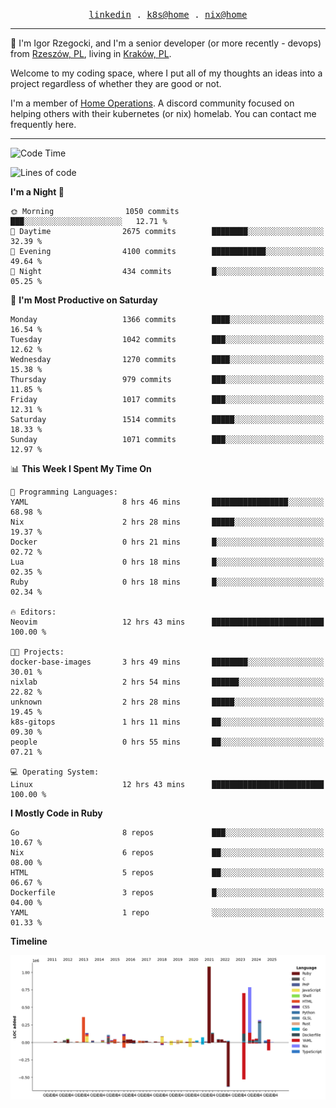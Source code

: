 <p align="center">
  <samp>
    <a href="https://www.linkedin.com/in/ajgon">linkedin</a> .
    <a href="https://github.com/deedee-ops/k8s-gitops">k8s@home</a> .
    <a href="https://github.com/deedee-ops/nixlab">nix@home</a>
  </samp>
</p>

----------------------------------------------------------------

:wave: I'm Igor Rzegocki, and I'm a senior developer (or more recently - devops) from [Rzeszów, PL](https://en.wikipedia.org/wiki/Rzesz%C3%B3w), living in [Kraków, PL](https://en.wikipedia.org/wiki/Krak%C3%B3w).

Welcome to my coding space, where I put all of my thoughts an ideas into a project regardless of whether they are good or not.

I'm a member of [Home Operations](https://discord.gg/home-operations). A discord community focused on helping others with their kubernetes (or nix) homelab. You can contact me frequently here.

----------------------------------------------------------------

<!--START_SECTION:waka-->
![Code Time](http://img.shields.io/badge/Code%20Time-812%20hrs%204%20mins-blue)

![Lines of code](https://img.shields.io/badge/From%20Hello%20World%20I%27ve%20Written-4.8%20million%20lines%20of%20code-blue)

**I'm a Night 🦉** 

```text
🌞 Morning                1050 commits        ███░░░░░░░░░░░░░░░░░░░░░░   12.71 % 
🌆 Daytime                2675 commits        ████████░░░░░░░░░░░░░░░░░   32.39 % 
🌃 Evening                4100 commits        ████████████░░░░░░░░░░░░░   49.64 % 
🌙 Night                  434 commits         █░░░░░░░░░░░░░░░░░░░░░░░░   05.25 % 
```
📅 **I'm Most Productive on Saturday** 

```text
Monday                   1366 commits        ████░░░░░░░░░░░░░░░░░░░░░   16.54 % 
Tuesday                  1042 commits        ███░░░░░░░░░░░░░░░░░░░░░░   12.62 % 
Wednesday                1270 commits        ████░░░░░░░░░░░░░░░░░░░░░   15.38 % 
Thursday                 979 commits         ███░░░░░░░░░░░░░░░░░░░░░░   11.85 % 
Friday                   1017 commits        ███░░░░░░░░░░░░░░░░░░░░░░   12.31 % 
Saturday                 1514 commits        █████░░░░░░░░░░░░░░░░░░░░   18.33 % 
Sunday                   1071 commits        ███░░░░░░░░░░░░░░░░░░░░░░   12.97 % 
```


📊 **This Week I Spent My Time On** 

```text
💬 Programming Languages: 
YAML                     8 hrs 46 mins       █████████████████░░░░░░░░   68.98 % 
Nix                      2 hrs 28 mins       █████░░░░░░░░░░░░░░░░░░░░   19.37 % 
Docker                   0 hrs 21 mins       █░░░░░░░░░░░░░░░░░░░░░░░░   02.72 % 
Lua                      0 hrs 18 mins       █░░░░░░░░░░░░░░░░░░░░░░░░   02.35 % 
Ruby                     0 hrs 18 mins       █░░░░░░░░░░░░░░░░░░░░░░░░   02.34 % 

🔥 Editors: 
Neovim                   12 hrs 43 mins      █████████████████████████   100.00 % 

🐱‍💻 Projects: 
docker-base-images       3 hrs 49 mins       ████████░░░░░░░░░░░░░░░░░   30.01 % 
nixlab                   2 hrs 54 mins       ██████░░░░░░░░░░░░░░░░░░░   22.82 % 
unknown                  2 hrs 28 mins       █████░░░░░░░░░░░░░░░░░░░░   19.45 % 
k8s-gitops               1 hrs 11 mins       ██░░░░░░░░░░░░░░░░░░░░░░░   09.30 % 
people                   0 hrs 55 mins       ██░░░░░░░░░░░░░░░░░░░░░░░   07.21 % 

💻 Operating System: 
Linux                    12 hrs 43 mins      █████████████████████████   100.00 % 
```

**I Mostly Code in Ruby** 

```text
Go                       8 repos             ███░░░░░░░░░░░░░░░░░░░░░░   10.67 % 
Nix                      6 repos             ██░░░░░░░░░░░░░░░░░░░░░░░   08.00 % 
HTML                     5 repos             ██░░░░░░░░░░░░░░░░░░░░░░░   06.67 % 
Dockerfile               3 repos             █░░░░░░░░░░░░░░░░░░░░░░░░   04.00 % 
YAML                     1 repo              ░░░░░░░░░░░░░░░░░░░░░░░░░   01.33 % 
```



**Timeline**

![Lines of Code chart](https://raw.githubusercontent.com/ajgon/ajgon/master/assets/bar_graph.png)


<!--END_SECTION:waka-->
